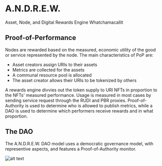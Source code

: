 # <a name="rn"/>A.N.D.R.E.W.
Asset, Node, and Digital Rewards Engine Whatchamacallit

## Proof-of-Performance 
Nodes are rewarded based on the measured, economic utility of the good or service represented by the node. The main characteristics of PoP are:
* Asset creators assign URIs to their assets
* Metrics are collected for the assets
* A communal resource pool is allocated
* The asset creator allows their URIs to be tokenized by others

A rewards engine divvies out the token supply to URI NFTs in proportion to the NFTs' measured performance. Usage is measured in most cases by sending service request through the RUDI and PBR proxies. Proof-of-Authority is used to determine who is allowed to publish metrics, while a DAO is used to determine which performers receive rewards and in what proportion.

## The DAO

The A.N.D.R.E.W. DAO model uses a democratic governance model, with representive aspects, and features a Proof-of-Authority monitor.

![alt text](https://docs.google.com/drawings/d/e/2PACX-1vTDVHeGDzBcW2gOgoj9BqclXmHudnYGF1FTRePd5GEziKtnDkxrA5A0EKfM7C0XQgPJc5e_Szx07UHD/pub?w=1463&h=1112)

